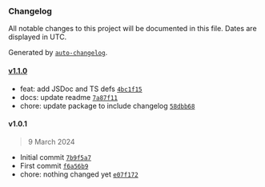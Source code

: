 ### Changelog

All notable changes to this project will be documented in this file. Dates are displayed in UTC.

Generated by [`auto-changelog`](https://github.com/CookPete/auto-changelog).

#### [v1.1.0](https://github.com/ChrisCodesThings/is-string/compare/v1.0.1...v1.1.0)

- feat: add JSDoc and TS defs [`4bc1f15`](https://github.com/ChrisCodesThings/is-string/commit/4bc1f15dd0f9291fcf4d645e998e91aaf2ff965c)
- docs: update readme [`7a87f11`](https://github.com/ChrisCodesThings/is-string/commit/7a87f111de1f03f4d37a399dc8ee53624929a09e)
- chore: update package to include changelog [`58dbb68`](https://github.com/ChrisCodesThings/is-string/commit/58dbb68f8d2bbb3c44e57bf5985ade2838af9a93)

#### v1.0.1

> 9 March 2024

- Initial commit [`7b9f5a7`](https://github.com/ChrisCodesThings/is-string/commit/7b9f5a74919b8c891c532df9f0be52c87cc6659d)
- First commit [`f6a56b9`](https://github.com/ChrisCodesThings/is-string/commit/f6a56b9119ebd2cbb8be56e0b3022f939e8db4f2)
- chore: nothing changed yet [`e07f172`](https://github.com/ChrisCodesThings/is-string/commit/e07f1727ceaaf6f30404ef82e2e6a9c9d1b15a23)
